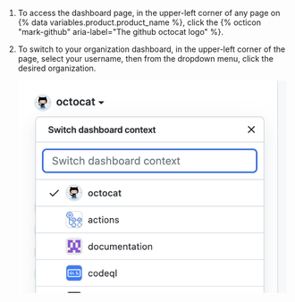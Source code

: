 1. To access the dashboard page, in the upper-left corner of any page on {% data variables.product.product_name %}, click the {% octicon "mark-github" aria-label="The github octocat logo" %}.
1. To switch to your organization dashboard, in the upper-left corner of the page, select your username, then from the dropdown menu, click the desired organization.

   ![Screenshot of a dropdown menu on the dashboard page. The menu is expanded, labeled with the username of a personal account, and shows a list of organizations linked to the personal account.](/assets/images/help/dashboard/dashboard-context-switcher.png)
